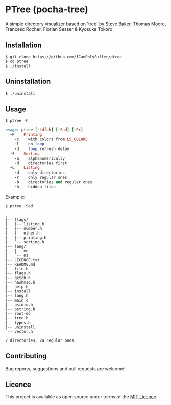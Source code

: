 # PTree (pocha-tree)

A simple directory visualizer based on 'tree' by
Steve Baker, Thomas Moore, Francesc Rocher, Florian Sesser & Kyosuke Tokoro

## Installation

```shell
$ git clone https://github.com/ICanOnlySuffer/ptree
$ cd ptree
$ ./install
```

## Uninstallation

```shell
$ ./uninstall
```

## Usage

```shell
$ ptree -h
```

```ruby
usage: ptree [-Ldfah] [-Sad] [-Pc]
  -P    Printing
    -c    with colors from LS_COLORS
    -l    on loop
    -d    loop refresh delay
  -S    Sorting
    -a    alphanumerically
    -d    directories first
  -L    Listing
    -d    only directories
    -r    only regular ones
    -b    directories and regular ones
    -h    hidden files
```

Example:

```
$ ptree -Sad
```

```
.
|-- flags/
|   |-- listing.h
|   |-- number.h
|   |-- other.h
|   |-- printing.h
|   `-- sorting.h
|-- lang/
|   |-- en
|   `-- es
|-- LICENCE.txt
|-- README.md
|-- file.h
|-- flags.h
|-- getch.h
|-- hashmap.h
|-- help.h
|-- install
|-- lang.h
|-- main.c
|-- pstdio.h
|-- pstring.h
|-- root-do
|-- tree.h
|-- types.h
|-- uninstall
`-- vector.h

2 directories, 24 regular ones
```

## Contributing

Bug reports, suggestions and pull requests are welcome!

## Licence

This project is available as open source under terms of the [MIT Licence](
	https://opensource.org/licenses/MIT).







